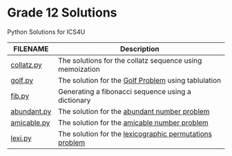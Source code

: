 # Grade 12 Solutions
Python Solutions for ICS4U

| FILENAME | Description |
| --- | --- |
| [collatz.py](https://github.com/mrparkyrdsb/grade12solutions/blob/main/collatz.py) | The solutions for the collatz sequence using memoization |
| [golf.py](https://github.com/mrparkyrdsb/grade12solutions/blob/main/golf.py) | The solution for the [Golf Problem](https://dmoj.ca/problem/ccc00s4) using tablulation |
| [fib.py](https://github.com/mrparkyrdsb/grade12solutions/blob/main/fib.py) | Generating a fibonacci sequence using a dictionary |
| [abundant.py](https://github.com/mrparkonline/ics4u_solutions/blob/master/10-06-2020/abundant.py) | The solution for the [abundant number problem](https://projecteuler.net/problem=23) |
| [amicable.py](https://github.com/mrparkonline/ics4u_solutions/blob/master/10-06-2020/amicable.py) | The solution for the [amicable number problem](https://projecteuler.net/problem=21) |
| [lexi.py](https://github.com/mrparkyrdsb/grade12solutions/blob/main/lexi.py) | The solution for the [lexicographic permutations problem](https://projecteuler.net/problem=24) |
